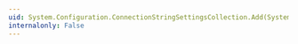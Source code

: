 ```yaml
---
uid: System.Configuration.ConnectionStringSettingsCollection.Add(System.Configuration.ConnectionStringSettings)
internalonly: False
---
```

